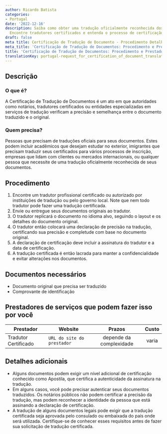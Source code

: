 ```yaml
---
author: Ricardo Batista
categories:
- Portugal
date: '2022-12-16'
description: Saiba como obter uma tradução oficialmente reconhecida dos seus documentos.
  Encontre tradutores certificados e entenda o processo de certificação de traduções.
draft: false
meta title: Certificação de Tradução de Documento - Procedimento Detalhado de Pedido
meta_title: 'Certificação de Tradução de Documentos: Procedimento e Prestadores'
title: 'Certificação de Tradução de Documentos: Procedimento e Prestadores'
translationKey: portugal-request_for_certification_of_document_translation
---
```



## Descrição
### O que é?
A Certificação de Tradução de Documentos é um ato em que autoridades como notários, tradutores certificados ou entidades especializadas em serviços de tradução verificam a precisão e semelhança entre o documento traduzido e o original.

### Quem precisa?
Pessoas que precisam de traduções oficiais para seus documentos. Estes podem incluir acadêmicos que desejam estudar no exterior, imigrantes que precisam traduzir seus certificados para vários processos de inscrição, empresas que lidam com clientes ou mercados internacionais, ou qualquer pessoa que necessite de uma tradução oficialmente reconhecida de seus documentos.

## Procedimento
1. Encontre um tradutor profissional certificado ou autorizado por instituições de tradução ou pelo governo local. Note que nem todo tradutor pode fazer uma tradução certificada.
2. Envie ou entregue seus documentos originais ao tradutor.
3. O tradutor replicará o documento no idioma alvo, seguindo o layout e os detalhes do documento original.
4. O tradutor então colocará uma declaração de precisão na tradução, certificando sua precisão e completude com base no documento original.
5. A declaração de certificação deve incluir a assinatura do tradutor e a data de certificação.
6. A tradução certificada é então lacrada para manter a confidencialidade e evitar alterações nos documentos.

## Documentos necessários
- Documento original que precisa ser traduzido
- Comprovante de identificação

## Prestadores de serviços que podem fazer isso por você

| Prestador       |     Website     |     Prazos      |       Custo     |
| --------------- | --------------- |  :-------------: | :-------------: |
|  Tradutor Certificado|  `URL do site do prestador`       |      depende da complexidade      |        varia      |

## Detalhes adicionais
- Alguns documentos podem exigir um nível adicional de certificação conhecido como Apostila, que certifica a autenticidade da assinatura na tradução.
- Em alguns casos, você pode precisar autenticar seus documentos traduzidos. Os notários públicos não podem certificar a precisão da tradução, mas podem reconhecer a identidade da pessoa que está assinando a declaração de certificação.
- A tradução de alguns documentos legais pode exigir que a tradução certificada seja aprovada pelo consulado ou embaixada do país onde será utilizada. Certifique-se de conhecer esses requisitos antes de fazer sua solicitação de tradução certificada.